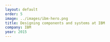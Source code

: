 ```yaml
---
layout: default
order: 5
image: ../images/ibm-hero.png
title: Designing components and systems at IBM
company: IBM
year: 2015
---
```

